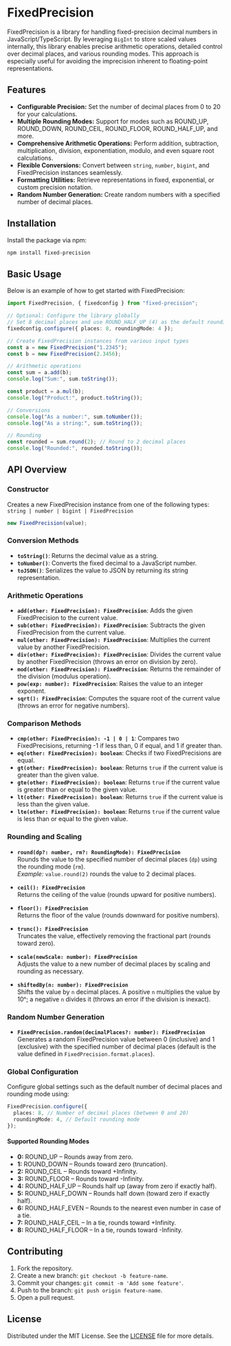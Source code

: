 # FixedPrecision

FixedPrecision is a library for handling fixed-precision decimal numbers in JavaScript/TypeScript. By leveraging `BigInt` to store scaled values internally, this library enables precise arithmetic operations, detailed control over decimal places, and various rounding modes. This approach is especially useful for avoiding the imprecision inherent to floating-point representations.

## Features

- **Configurable Precision:** Set the number of decimal places from 0 to 20 for your calculations.
- **Multiple Rounding Modes:** Support for modes such as ROUND_UP, ROUND_DOWN, ROUND_CEIL, ROUND_FLOOR, ROUND_HALF_UP, and more.
- **Comprehensive Arithmetic Operations:** Perform addition, subtraction, multiplication, division, exponentiation, modulo, and even square root calculations.
- **Flexible Conversions:** Convert between `string`, `number`, `bigint`, and FixedPrecision instances seamlessly.
- **Formatting Utilities:** Retrieve representations in fixed, exponential, or custom precision notation.
- **Random Number Generation:** Create random numbers with a specified number of decimal places.

## Installation

Install the package via npm:

```bash
npm install fixed-precision
```

## Basic Usage

Below is an example of how to get started with FixedPrecision:

```ts
import FixedPrecision, { fixedconfig } from "fixed-precision";

// Optional: Configure the library globally
// Set 8 decimal places and use ROUND_HALF_UP (4) as the default rounding mode
fixedconfig.configure({ places: 8, roundingMode: 4 });

// Create FixedPrecision instances from various input types
const a = new FixedPrecision("1.2345");
const b = new FixedPrecision(2.3456);

// Arithmetic operations
const sum = a.add(b);
console.log("Sum:", sum.toString());

const product = a.mul(b);
console.log("Product:", product.toString());

// Conversions
console.log("As a number:", sum.toNumber());
console.log("As a string:", sum.toString());

// Rounding
const rounded = sum.round(2); // Round to 2 decimal places
console.log("Rounded:", rounded.toString());
```

## API Overview

### Constructor

Creates a new FixedPrecision instance from one of the following types:  
`string | number | bigint | FixedPrecision`

```ts
new FixedPrecision(value);
```

### Conversion Methods

- **`toString()`**: Returns the decimal value as a string.
- **`toNumber()`**: Converts the fixed decimal to a JavaScript number.
- **`toJSON()`**: Serializes the value to JSON by returning its string representation.

### Arithmetic Operations

- **`add(other: FixedPrecision): FixedPrecision`**: Adds the given FixedPrecision to the current value.
- **`sub(other: FixedPrecision): FixedPrecision`**: Subtracts the given FixedPrecision from the current value.
- **`mul(other: FixedPrecision): FixedPrecision`**: Multiplies the current value by another FixedPrecision.
- **`div(other: FixedPrecision): FixedPrecision`**: Divides the current value by another FixedPrecision (throws an error on division by zero).
- **`mod(other: FixedPrecision): FixedPrecision`**: Returns the remainder of the division (modulus operation).
- **`pow(exp: number): FixedPrecision`**: Raises the value to an integer exponent.
- **`sqrt(): FixedPrecision`**: Computes the square root of the current value (throws an error for negative numbers).

### Comparison Methods

- **`cmp(other: FixedPrecision): -1 | 0 | 1`**: Compares two FixedPrecisions, returning -1 if less than, 0 if equal, and 1 if greater than.
- **`eq(other: FixedPrecision): boolean`**: Checks if two FixedPrecisions are equal.
- **`gt(other: FixedPrecision): boolean`**: Returns `true` if the current value is greater than the given value.
- **`gte(other: FixedPrecision): boolean`**: Returns `true` if the current value is greater than or equal to the given value.
- **`lt(other: FixedPrecision): boolean`**: Returns `true` if the current value is less than the given value.
- **`lte(other: FixedPrecision): boolean`**: Returns `true` if the current value is less than or equal to the given value.

### Rounding and Scaling

- **`round(dp?: number, rm?: RoundingMode): FixedPrecision`**  
  Rounds the value to the specified number of decimal places (`dp`) using the rounding mode (`rm`).  
  _Example:_ `value.round(2)` rounds the value to 2 decimal places.

- **`ceil(): FixedPrecision`**  
  Returns the ceiling of the value (rounds upward for positive numbers).

- **`floor(): FixedPrecision`**  
  Returns the floor of the value (rounds downward for positive numbers).

- **`trunc(): FixedPrecision`**  
  Truncates the value, effectively removing the fractional part (rounds toward zero).

- **`scale(newScale: number): FixedPrecision`**  
  Adjusts the value to a new number of decimal places by scaling and rounding as necessary.

- **`shiftedBy(n: number): FixedPrecision`**  
  Shifts the value by `n` decimal places. A positive `n` multiplies the value by 10ⁿ; a negative `n` divides it (throws an error if the division is inexact).

### Random Number Generation

- **`FixedPrecision.random(decimalPlaces?: number): FixedPrecision`**  
  Generates a random FixedPrecision value between 0 (inclusive) and 1 (exclusive) with the specified number of decimal places (default is the value defined in `FixedPrecision.format.places`).

### Global Configuration

Configure global settings such as the default number of decimal places and rounding mode using:

```ts
FixedPrecision.configure({
  places: 8, // Number of decimal places (between 0 and 20)
  roundingMode: 4, // Default rounding mode
});
```

#### Supported Rounding Modes

- **0:** ROUND_UP – Rounds away from zero.
- **1:** ROUND_DOWN – Rounds toward zero (truncation).
- **2:** ROUND_CEIL – Rounds toward +Infinity.
- **3:** ROUND_FLOOR – Rounds toward -Infinity.
- **4:** ROUND_HALF_UP – Rounds half up (away from zero if exactly half).
- **5:** ROUND_HALF_DOWN – Rounds half down (toward zero if exactly half).
- **6:** ROUND_HALF_EVEN – Rounds to the nearest even number in case of a tie.
- **7:** ROUND_HALF_CEIL – In a tie, rounds toward +Infinity.
- **8:** ROUND_HALF_FLOOR – In a tie, rounds toward -Infinity.

## Contributing

1. Fork the repository.
2. Create a new branch: `git checkout -b feature-name`.
3. Commit your changes: `git commit -m 'Add some feature'`.
4. Push to the branch: `git push origin feature-name`.
5. Open a pull request.

## License

Distributed under the MIT License. See the [LICENSE](LICENSE) file for more details.
